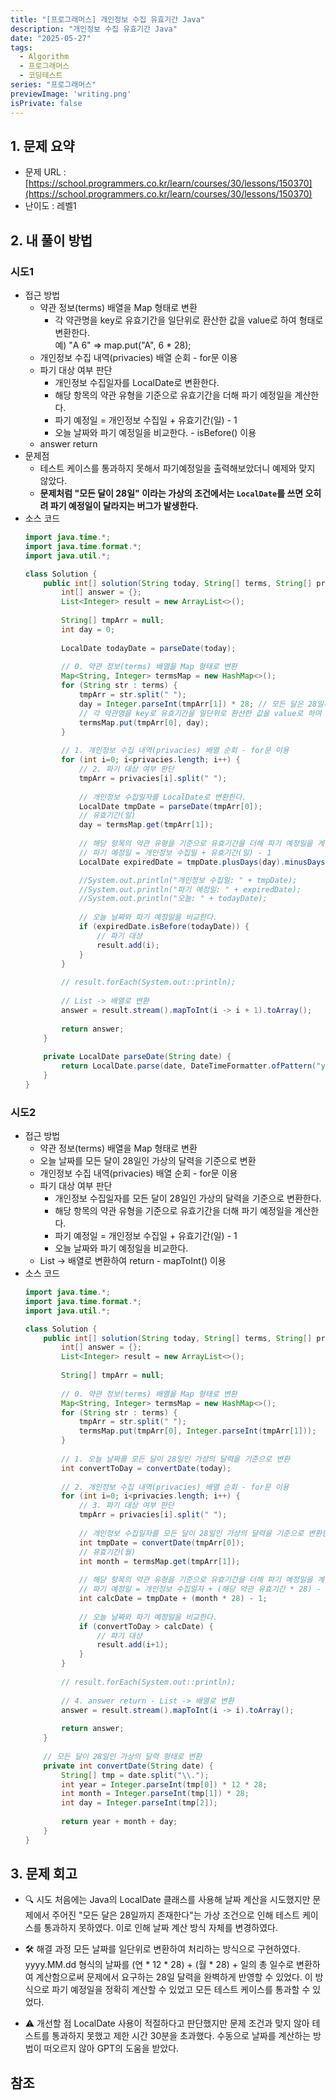 ```yaml
---
title: "[프로그래머스] 개인정보 수집 유효기간 Java"
description: "개인정보 수집 유효기간 Java"
date: "2025-05-27"
tags:
  - Algorithm
  - 프로그래머스
  - 코딩테스트
series: "프로그래머스"
previewImage: 'writing.png'
isPrivate: false
---
```


## 1. 문제 요약
+ 문제 URL : [https://school.programmers.co.kr/learn/courses/30/lessons/150370](https://school.programmers.co.kr/learn/courses/30/lessons/150370)
+ 난이도 : 레벨1

## 2. 내 풀이 방법

### 시도1
+ 접근 방법
    + 약관 정보(terms) 배열을 Map 형태로 변환
        + 각 약관명을 key로 유효기간을 일단위로 환산한 값을 value로 하여 형태로 변환한다.   
          예) "A 6" => map.put("A", 6 * 28);
    + 개인정보 수집 내역(privacies) 배열 순회 - for문 이용
    + 파기 대상 여부 판단
        + 개인정보 수집일자를 LocalDate로 변환한다.
        + 해당 항목의 약관 유형을 기준으로 유효기간을 더해 파기 예정일을 계산한다.
        + 파기 예정일 = 개인정보 수집일 + 유효기간(일) - 1
        + 오늘 날짜와 파기 예정일을 비교한다. - isBefore() 이용
    + answer return
+ 문제점
    + 테스트 케이스를 통과하지 못해서 파기예정일을 출력해보았더니 예제와 맞지 않았다.
    + **문제처럼 "모든 달이 28일" 이라는 가상의 조건에서는 `LocalDate`를 쓰면 오히려 파기 예정일이 달라지는 버그가 발생한다.**
+ 소스 코드
    ```java
    import java.time.*;
    import java.time.format.*;
    import java.util.*;

    class Solution {
        public int[] solution(String today, String[] terms, String[] privacies) {
            int[] answer = {};
            List<Integer> result = new ArrayList<>();
            
            String[] tmpArr = null;
            int day = 0;
            
            LocalDate todayDate = parseDate(today);
            
            // 0. 약관 정보(terms) 배열을 Map 형태로 변환
            Map<String, Integer> termsMap = new HashMap<>();
            for (String str : terms) {
                tmpArr = str.split(" ");
                day = Integer.parseInt(tmpArr[1]) * 28; // 모든 달은 28일까지 있다고 가정합니다.
                // 각 약관명을 key로 유효기간을 일단위로 환산한 값을 value로 하여 형태로 변환한다.
                termsMap.put(tmpArr[0], day);
            }
            
            // 1. 개인정보 수집 내역(privacies) 배열 순회 - for문 이용
            for (int i=0; i<privacies.length; i++) {
                // 2. 파기 대상 여부 판단
                tmpArr = privacies[i].split(" ");
            
                // 개인정보 수집일자를 LocalDate로 변환한다.
                LocalDate tmpDate = parseDate(tmpArr[0]);
                // 유효기간(일)
                day = termsMap.get(tmpArr[1]);          
                
                // 해당 항목의 약관 유형을 기준으로 유효기간을 더해 파기 예정일을 계산한다.
                // 파기 예정일 = 개인정보 수집일 + 유효기간(일) - 1
                LocalDate expiredDate = tmpDate.plusDays(day).minusDays(1);

                //System.out.println("개인정보 수집일: " + tmpDate);
                //System.out.println("파기 예정일: " + expiredDate);
                //System.out.println("오늘: " + todayDate);
                
                // 오늘 날짜와 파기 예정일을 비교한다.
                if (expiredDate.isBefore(todayDate)) {
                    // 파기 대상
                    result.add(i);
                }
            }
            
            // result.forEach(System.out::println);
            
            // List -> 배열로 변환
            answer = result.stream().mapToInt(i -> i + 1).toArray();
            
            return answer;
        }
        
        private LocalDate parseDate(String date) {
            return LocalDate.parse(date, DateTimeFormatter.ofPattern("yyyy.MM.dd")); 
        }
    }
    ```
### 시도2
+ 접근 방법
    + 약관 정보(terms) 배열을 Map 형태로 변환
    + 오늘 날짜를 모든 달이 28일인 가상의 달력을 기준으로 변환
    + 개인정보 수집 내역(privacies) 배열 순회 - for문 이용
    + 파기 대상 여부 판단
        + 개인정보 수집일자를 모든 달이 28일인 가상의 달력을 기준으로 변환한다.
        + 해당 항목의 약관 유형을 기준으로 유효기간을 더해 파기 예정일을 계산한다.
        + 파기 예정일 = 개인정보 수집일 + 유효기간(일) - 1
        + 오늘 날짜와 파기 예정일을 비교한다. 
    + List -> 배열로 변환하여 return - mapToInt() 이용
+ 소스 코드
    ```java
    import java.time.*;
    import java.time.format.*;
    import java.util.*;

    class Solution {
        public int[] solution(String today, String[] terms, String[] privacies) {
            int[] answer = {};
            List<Integer> result = new ArrayList<>();
            
            String[] tmpArr = null;
            
            // 0. 약관 정보(terms) 배열을 Map 형태로 변환
            Map<String, Integer> termsMap = new HashMap<>();
            for (String str : terms) {
                tmpArr = str.split(" ");
                termsMap.put(tmpArr[0], Integer.parseInt(tmpArr[1]));
            }
            
            // 1. 오늘 날짜를 모든 달이 28일인 가상의 달력을 기준으로 변환
            int convertToDay = convertDate(today);
            
            // 2. 개인정보 수집 내역(privacies) 배열 순회 - for문 이용
            for (int i=0; i<privacies.length; i++) {
                // 3. 파기 대상 여부 판단
                tmpArr = privacies[i].split(" ");
            
                // 개인정보 수집일자를 모든 달이 28일인 가상의 달력을 기준으로 변환한다.
                int tmpDate = convertDate(tmpArr[0]);
                // 유효기간(월)
                int month = termsMap.get(tmpArr[1]);
                
                // 해당 항목의 약관 유형을 기준으로 유효기간을 더해 파기 예정일을 계산한다.
                // 파기 예정일 = 개인정보 수집일자 + (해당 약관 유효기간 * 28) - 1 
                int calcDate = tmpDate + (month * 28) - 1;
                
                // 오늘 날짜와 파기 예정일을 비교한다. 
                if (convertToDay > calcDate) {
                    // 파기 대상
                    result.add(i+1);
                }
            }
            
            // result.forEach(System.out::println);
            
            // 4. answer return - List -> 배열로 변환
            answer = result.stream().mapToInt(i -> i).toArray();
            
            return answer;
        }
        
        // 모든 달이 28일인 가상의 달력 형태로 변환
        private int convertDate(String date) {
            String[] tmp = date.split("\\.");
            int year = Integer.parseInt(tmp[0]) * 12 * 28;
            int month = Integer.parseInt(tmp[1]) * 28;
            int day = Integer.parseInt(tmp[2]);
            
            return year + month + day;
        }
    }
    ```
## 3. 문제 회고
+ 🔍 시도
처음에는 Java의 LocalDate 클래스를 사용해 날짜 계산을 시도했지만 문제에서 주어진 "모든 달은 28일까지 존재한다"는 가상 조건으로 인해 테스트 케이스를 통과하지 못하였다. 이로 인해 날짜 계산 방식 자체를 변경하였다.

+ 🛠 해결 과정
모든 날짜를 일단위로 변환하여 처리하는 방식으로 구현하였다. yyyy.MM.dd 형식의 날짜를 (연 * 12 * 28) + (월 * 28) + 일의 총 일수로 변환하여 계산함으로써 문제에서 요구하는 28일 달력을 완벽하게 반영할 수 있었다. 이 방식으로 파기 예정일을 정확히 계산할 수 있었고 모든 테스트 케이스를 통과할 수 있었다.

+ ⚠ 개선할 점
LocalDate 사용이 적절하다고 판단했지만 문제 조건과 맞지 않아 테스트를 통과하지 못했고 제한 시간 30분을 초과했다. 수동으로 날짜를 계산하는 방법이 떠오르지 않아 GPT의 도움을 받았다.

## 참조